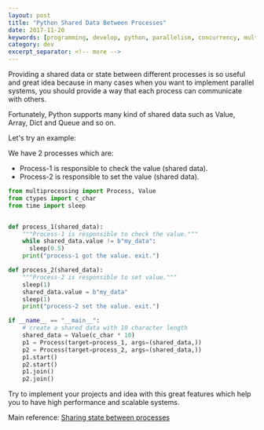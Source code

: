 ```yaml
---
layout: post
title: "Python Shared Data Between Processes"
date: 2017-11-20
keywords: [programming, develop, python, parallelism, concurrency, multiprocessing, shared_data, shared_state, high_performance]
category: dev
excerpt_separator: <!-- more -->
---
```

Providing a shared data or state between different processes is so useful and great idea because in many
cases when you want to implement parallel systems, you should provide a way that each process can
communicate with others.<!-- more -->

Fortunately, Python supports many kind of shared data such as Value, Array, Dict and Queue and so on.

Let's try an example:

We have 2 processes which are:
* Process-1 is responsible to check the value (shared data).
* Process-2 is responsible to set the value (shared data).

```python
from multiprocessing import Process, Value
from ctypes import c_char
from time import sleep


def process_1(shared_data):
    """Process-1 is responsible to check the value."""
    while shared_data.value != b"my_data":
      sleep(0.5)
    print("process-1 got the value. exit.")

def process_2(shared_data):
    """Process-2 is responsible to set value."""
    sleep(1)
    shared_data.value = b"my_data"
    sleep(1)
    print("process-2 set the value. exit.")

if __name__ == "__main__":
    # create a shared data with 10 character length
    shared_data = Value(c_char * 10)
    p1 = Process(target=process_1, args=(shared_data,))
    p2 = Process(target=process_2, args=(shared_data,))
    p1.start()
    p2.start()
    p1.join()
    p2.join()
```

Try to implement your projects and idea with this great features which help you to
have high performance and scalable systems.

Main reference: <a href="https://docs.python.org/3.6/library/multiprocessing.html#sharing-state-between-processes" target="_blank">Sharing state between processes</a>
